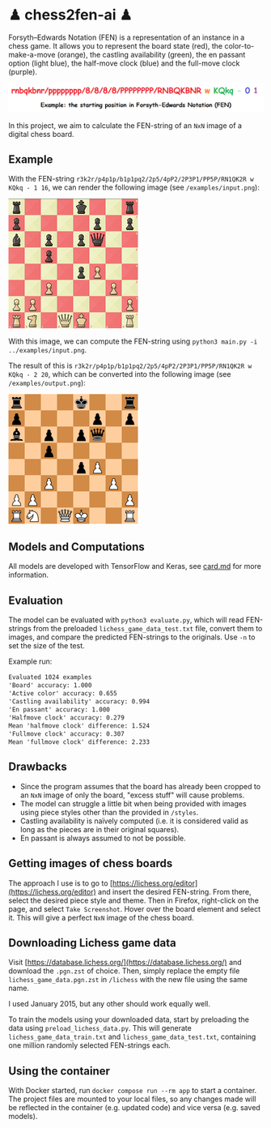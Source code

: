 # ♟ chess2fen-ai ♟

Forsyth–Edwards Notation (FEN) is a representation of an instance in a chess game. It allows you to represent the board state (red), the color-to-make-a-move (orange), the castling availability (green), the en passant option (light blue), the half-move clock (blue) and the full-move clock (purple).

![Starting position in FEN](examples/starting-fen.png "Starting position in FEN")

In this project, we aim to calculate the FEN-string of an `NxN` image of a digital chess board.

## Example

With the FEN-string `r3k2r/p4p1p/b1p1pq2/2p5/4pP2/2P3P1/PP5P/RN1QK2R w KQkq - 1 16`, we can render the following image (see `/examples/input.png`):

![r3k2r/p4p1p/b1p1pq2/2p5/4pP2/2P3P1/PP5P/RN1QK2R](examples/input.png "r3k2r/p4p1p/b1p1pq2/2p5/4pP2/2P3P1/PP5P/RN1QK2R")

With this image, we can compute the FEN-string using `python3 main.py -i ../examples/input.png`.

The result of this is `r3k2r/p4p1p/b1p1pq2/2p5/4pP2/2P3P1/PP5P/RN1QK2R w KQkq - 2 20`, which can be converted into the following image (see `/examples/output.png`):

![Image of predicted board](examples/output.png "Prediction")

## Models and Computations

All models are developed with TensorFlow and Keras, see [card.md](card.md) for more information.

## Evaluation

The model can be evaluated with `python3 evaluate.py`, which will read FEN-strings from the preloaded `lichess_game_data_test.txt` file, convert them to images, and compare the predicted FEN-strings to the originals. Use `-n` to set the size of the test.

Example run:

```
Evaluated 1024 examples
'Board' accuracy: 1.000
'Active color' accuracy: 0.655
'Castling availability' accuracy: 0.994
'En passant' accuracy: 1.000
'Halfmove clock' accuracy: 0.279
Mean 'halfmove clock' difference: 1.524
'Fullmove clock' accuracy: 0.307
Mean 'fullmove clock' difference: 2.233
```

## Drawbacks

  * Since the program assumes that the board has already been cropped to an `NxN` image of only the board, "excess stuff" will cause problems.
  * The model can struggle a little bit when being provided with images using piece styles other than the provided in `/styles`.
  * Castling availability is naïvely computed (i.e. it is considered valid as long as the pieces are in their original squares).
  * En passant is always assumed to not be possible.

## Getting images of chess boards

The approach I use is to go to [https://lichess.org/editor](https://lichess.org/editor) and insert the desired FEN-string. From there, select the desired piece style and theme. Then in Firefox, right-click on the page, and select `Take Screenshot`. Hover over the board element and select it. This will give a perfect `NxN` image of the chess board.

## Downloading Lichess game data

Visit [https://database.lichess.org/](https://database.lichess.org/) and download the `.pgn.zst` of choice. Then, simply replace the empty file `lichess_game_data.pgn.zst` in `/lichess` with the new file using the same name.

I used January 2015, but any other should work equally well.

To train the models using your downloaded data, start by preloading the data using `preload_lichess_data.py`. This will generate `lichess_game_data_train.txt` and `lichess_game_data_test.txt`, containing one million randomly selected FEN-strings each.

## Using the container

With Docker started, run `docker compose run --rm app` to start a container. The project files are mounted to your local files, so any changes made will be reflected in the container (e.g. updated code) and vice versa (e.g. saved models).
